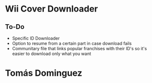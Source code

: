 # Wii Cover Downloader

## To-Do
- Specific ID Downloader
- Option to resume from a certain part in case download fails
- Communitary file that links popular franchises with their ID's so it's easier to download only what you want

# Tomás Dominguez